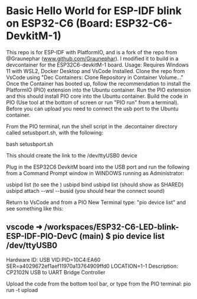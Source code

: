 # Basic Hello World for ESP-IDF blink on ESP32-C6 (Board: ESP32-C6-DevkitM-1)

This repo is for ESP-IDF with PlatformIO, and is a fork of the repo from @Graunephar (www.github.com/Graunephar). I modified it to build in a devcontainer for the ESP32C6-devkitM-1 board. 
Usage: Requires Windows 11 with WSL2, Docker Desktop and VsCode Installed.
Clone the repo from VsCode using "Dec Containers: Clone Repository in Container Volume..." 
Once the Container has booted up, follow the recommendation to install the PlatformIO (PIO) extension into the Ubuntu container.
Run the PIO extension and this should install PIO core into the Ubuntu container.
Build the code in PIO (Use tool at the bottom of screen or run "PIO run" from a terminal).
Before you can upload you need to connect the usb port to the Ubuntu container.

From the PIO terminal, run the shell script in the .decontainer directory called setusbport.sh, with the following:

bash setusbport.sh

This should create the link to the /dev/ttyUSB0 device

Plug in the ESP32C6 DevkitM board into the USB port
and run the following from a Command Prompt window in WINDOWS running as Administrator:

usbipd list    (to see the <busid>)
usbipd bind <busid>
usbipd list    (should show <busid> as SHARED)
usbipd attach --wsl --busid <busid> (you should hear the connect sound)

Return to VsCode and from a PIO New Terminal type: "pio device list" 
and see something like this:

vscode ➜ /workspaces/ESP32-C6-LED-blink-ESP-IDF-PlO-DevC (main) $ pio device list
/dev/ttyUSB0
------------
Hardware ID: USB VID:PID=10C4:EA60 SER=a4029672ef1aef11970a13764909ffd0 LOCATION=1-1
Description: CP2102N USB to UART Bridge Controller

Upload the code from the bottom tool bar, or type from the PIO terminal:
pio run -t upload






 

